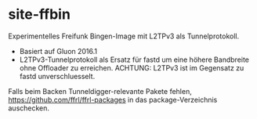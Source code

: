 # site-ffbin
Experimentelles Freifunk Bingen-Image mit L2TPv3 als Tunnelprotokoll.

* Basiert auf Gluon 2016.1
* L2TPv3-Tunnelprotokoll als Ersatz für fastd um eine höhere Bandbreite ohne Offloader zu erreichen. ACHTUNG: L2TPv3 ist im Gegensatz zu fastd unverschluesselt.

Falls beim Backen Tunneldigger-relevante Pakete fehlen, https://github.com/ffrl/ffrl-packages in das package-Verzeichnis auschecken.
